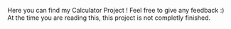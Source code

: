 Here you can find my Calculator Project ! Feel free to give any feedback :)
At the time you are reading this, this project is not completly finished. 
